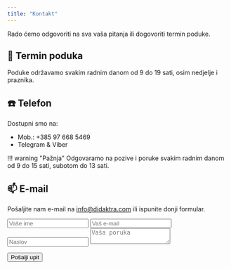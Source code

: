 ```yaml
---
title: "Kontakt"
---
```


Rado ćemo odgovoriti na sva vaša pitanja ili dogovoriti termin poduke.

## :calendar: Termin poduka

Poduke održavamo svakim radnim danom od 9 do 19 sati, osim nedjelje i praznika.

## :telephone: Telefon

Dostupni smo na:

- Mob.: +385 97 668 5469
- Telegram & Viber

!!! warning "Pažnja"
     Odgovaramo na pozive i poruke svakim radnim danom od 9 do 15 sati, subotom do 13 sati.

## :mailbox: E-mail

Pošaljite nam e-mail na [info@didaktra.com](mailto:info@didaktra.com) ili ispunite donji formular.

<form class="contact-form" action="https://api.staticforms.xyz/submit" method="POST">
  <input class="form-control" type="text" name="name" placeholder="Vaše ime" required>
  <input class="form-control" type="email" name="email" placeholder="Vaš e-mail" required>
  <input class="form-control" type="title" name="title" placeholder="Naslov" required>
  <textarea class="form-control" name="message" placeholder="Vaša poruka" required></textarea>
  <input type="hidden" name="apiKey" value="sf_7dcm0kdb9habnh1emcekhbe3">
  <input type="hidden" name="subject" value="Nova poruka - kontakt forma">
  <input type="hidden" name="replyTo" value="@"> <!-- Uses the email from the form as reply-to address -->
  <!-- <input type="hidden" name="redirectTo" value="https://didaktra.com/hvala/"> -->

  <!-- reCAPTCHA widget -->
  <div class="g-recaptcha" data-sitekey="6Ld5-iorAAAAACi8POiWyl-4ZpSgEjZSiQIe24VS"></div>

  <button class="submit-btn" type="submit">Pošalji upit</button>

  <!-- Include reCAPTCHA JavaScript -->
  <script src="https://www.google.com/recaptcha/api.js" async defer></script>
</form>

